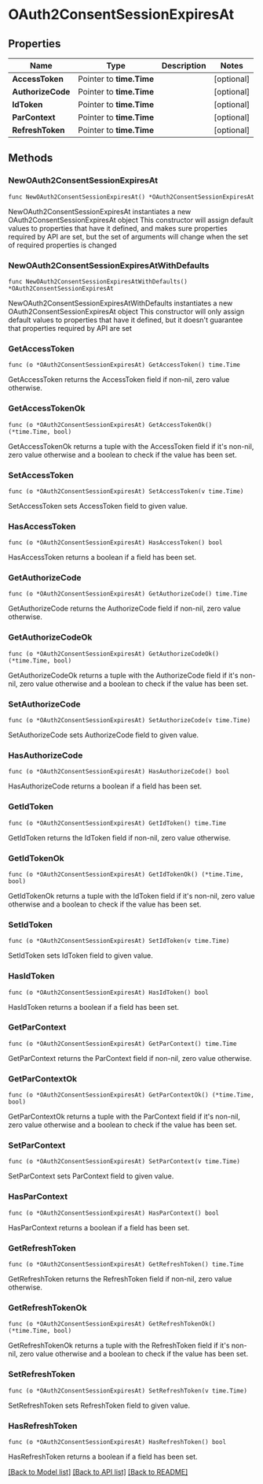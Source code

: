 # OAuth2ConsentSessionExpiresAt

## Properties

| Name              | Type                     | Description | Notes      |
| ----------------- | ------------------------ | ----------- | ---------- |
| **AccessToken**   | Pointer to **time.Time** |             | [optional] |
| **AuthorizeCode** | Pointer to **time.Time** |             | [optional] |
| **IdToken**       | Pointer to **time.Time** |             | [optional] |
| **ParContext**    | Pointer to **time.Time** |             | [optional] |
| **RefreshToken**  | Pointer to **time.Time** |             | [optional] |

## Methods

### NewOAuth2ConsentSessionExpiresAt

`func NewOAuth2ConsentSessionExpiresAt() *OAuth2ConsentSessionExpiresAt`

NewOAuth2ConsentSessionExpiresAt instantiates a new
OAuth2ConsentSessionExpiresAt object This constructor will assign default values
to properties that have it defined, and makes sure properties required by API
are set, but the set of arguments will change when the set of required
properties is changed

### NewOAuth2ConsentSessionExpiresAtWithDefaults

`func NewOAuth2ConsentSessionExpiresAtWithDefaults() *OAuth2ConsentSessionExpiresAt`

NewOAuth2ConsentSessionExpiresAtWithDefaults instantiates a new
OAuth2ConsentSessionExpiresAt object This constructor will only assign default
values to properties that have it defined, but it doesn't guarantee that
properties required by API are set

### GetAccessToken

`func (o *OAuth2ConsentSessionExpiresAt) GetAccessToken() time.Time`

GetAccessToken returns the AccessToken field if non-nil, zero value otherwise.

### GetAccessTokenOk

`func (o *OAuth2ConsentSessionExpiresAt) GetAccessTokenOk() (*time.Time, bool)`

GetAccessTokenOk returns a tuple with the AccessToken field if it's non-nil,
zero value otherwise and a boolean to check if the value has been set.

### SetAccessToken

`func (o *OAuth2ConsentSessionExpiresAt) SetAccessToken(v time.Time)`

SetAccessToken sets AccessToken field to given value.

### HasAccessToken

`func (o *OAuth2ConsentSessionExpiresAt) HasAccessToken() bool`

HasAccessToken returns a boolean if a field has been set.

### GetAuthorizeCode

`func (o *OAuth2ConsentSessionExpiresAt) GetAuthorizeCode() time.Time`

GetAuthorizeCode returns the AuthorizeCode field if non-nil, zero value
otherwise.

### GetAuthorizeCodeOk

`func (o *OAuth2ConsentSessionExpiresAt) GetAuthorizeCodeOk() (*time.Time, bool)`

GetAuthorizeCodeOk returns a tuple with the AuthorizeCode field if it's non-nil,
zero value otherwise and a boolean to check if the value has been set.

### SetAuthorizeCode

`func (o *OAuth2ConsentSessionExpiresAt) SetAuthorizeCode(v time.Time)`

SetAuthorizeCode sets AuthorizeCode field to given value.

### HasAuthorizeCode

`func (o *OAuth2ConsentSessionExpiresAt) HasAuthorizeCode() bool`

HasAuthorizeCode returns a boolean if a field has been set.

### GetIdToken

`func (o *OAuth2ConsentSessionExpiresAt) GetIdToken() time.Time`

GetIdToken returns the IdToken field if non-nil, zero value otherwise.

### GetIdTokenOk

`func (o *OAuth2ConsentSessionExpiresAt) GetIdTokenOk() (*time.Time, bool)`

GetIdTokenOk returns a tuple with the IdToken field if it's non-nil, zero value
otherwise and a boolean to check if the value has been set.

### SetIdToken

`func (o *OAuth2ConsentSessionExpiresAt) SetIdToken(v time.Time)`

SetIdToken sets IdToken field to given value.

### HasIdToken

`func (o *OAuth2ConsentSessionExpiresAt) HasIdToken() bool`

HasIdToken returns a boolean if a field has been set.

### GetParContext

`func (o *OAuth2ConsentSessionExpiresAt) GetParContext() time.Time`

GetParContext returns the ParContext field if non-nil, zero value otherwise.

### GetParContextOk

`func (o *OAuth2ConsentSessionExpiresAt) GetParContextOk() (*time.Time, bool)`

GetParContextOk returns a tuple with the ParContext field if it's non-nil, zero
value otherwise and a boolean to check if the value has been set.

### SetParContext

`func (o *OAuth2ConsentSessionExpiresAt) SetParContext(v time.Time)`

SetParContext sets ParContext field to given value.

### HasParContext

`func (o *OAuth2ConsentSessionExpiresAt) HasParContext() bool`

HasParContext returns a boolean if a field has been set.

### GetRefreshToken

`func (o *OAuth2ConsentSessionExpiresAt) GetRefreshToken() time.Time`

GetRefreshToken returns the RefreshToken field if non-nil, zero value otherwise.

### GetRefreshTokenOk

`func (o *OAuth2ConsentSessionExpiresAt) GetRefreshTokenOk() (*time.Time, bool)`

GetRefreshTokenOk returns a tuple with the RefreshToken field if it's non-nil,
zero value otherwise and a boolean to check if the value has been set.

### SetRefreshToken

`func (o *OAuth2ConsentSessionExpiresAt) SetRefreshToken(v time.Time)`

SetRefreshToken sets RefreshToken field to given value.

### HasRefreshToken

`func (o *OAuth2ConsentSessionExpiresAt) HasRefreshToken() bool`

HasRefreshToken returns a boolean if a field has been set.

[[Back to Model list]](../README.md#documentation-for-models)
[[Back to API list]](../README.md#documentation-for-api-endpoints)
[[Back to README]](../README.md)
